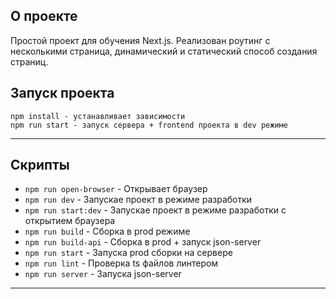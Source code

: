 ## О проекте

Простой проект для обучения Next.js. Реализован роутинг с несколькими страница, динамический и статический способ создания страниц. 

## Запуск проекта

```
npm install - устанавливает зависимости
npm run start - запуск сервера + frontend проекта в dev режиме
```

----

## Скрипты

- `npm run open-browser` - Открывает браузер
- `npm run dev` - Запускае проект в режиме разработки
- `npm run start:dev` - Запускае проект в режиме разработки с открытием браузера
- `npm run build` - Сборка в prod режиме
- `npm run build-api` - Сборка в prod + запуск json-server
- `npm run start` - Запуска prod сборки на сервере
- `npm run lint` - Проверка ts файлов линтером
- `npm run server` - Запуска json-server

----













